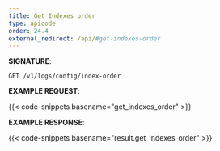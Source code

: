 ```yaml
---
title: Get Indexes order
type: apicode
order: 24.4
external_redirect: /api/#get-indexes-order
---
```


**SIGNATURE**:

`GET /v1/logs/config/index-order`

**EXAMPLE REQUEST**:

{{< code-snippets basename="get_indexes_order" >}}

**EXAMPLE RESPONSE**:

{{< code-snippets basename="result.get_indexes_order" >}}
